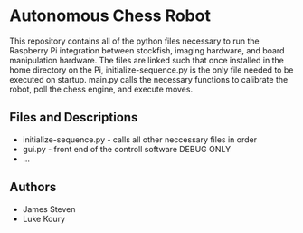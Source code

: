 # Autonomous Chess Robot
This repository contains all of the python files necessary to run the Raspberry Pi integration between stockfish, imaging hardware, and board manipulation hardware. The files are linked such that once installed in the home directory on the Pi, initialize-sequence.py is the only file needed to be executed on startup. main.py calls the necessary functions to calibrate the robot, poll the chess engine, and execute moves.

## Files and Descriptions
* initialize-sequence.py - calls all other neccessary files in order
* gui.py - front end of the controll software DEBUG ONLY
* ...

## Authors
* James Steven
* Luke Koury
